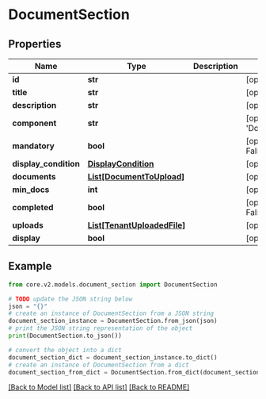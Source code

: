 # DocumentSection


## Properties

Name | Type | Description | Notes
------------ | ------------- | ------------- | -------------
**id** | **str** |  | [optional] 
**title** | **str** |  | [optional] 
**description** | **str** |  | [optional] 
**component** | **str** |  | [optional] [default to 'DocumentCollectSection']
**mandatory** | **bool** |  | [optional] [default to False]
**display_condition** | [**DisplayCondition**](DisplayCondition.md) |  | [optional] 
**documents** | [**List[DocumentToUpload]**](DocumentToUpload.md) |  | [optional] [default to []]
**min_docs** | **int** |  | [optional] [default to 1]
**completed** | **bool** |  | [optional] [default to False]
**uploads** | [**List[TenantUploadedFile]**](TenantUploadedFile.md) |  | [optional] [default to []]
**display** | **bool** |  | [optional] [default to True]

## Example

```python
from core.v2.models.document_section import DocumentSection

# TODO update the JSON string below
json = "{}"
# create an instance of DocumentSection from a JSON string
document_section_instance = DocumentSection.from_json(json)
# print the JSON string representation of the object
print(DocumentSection.to_json())

# convert the object into a dict
document_section_dict = document_section_instance.to_dict()
# create an instance of DocumentSection from a dict
document_section_from_dict = DocumentSection.from_dict(document_section_dict)
```
[[Back to Model list]](../README.md#documentation-for-models) [[Back to API list]](../README.md#documentation-for-api-endpoints) [[Back to README]](../README.md)


